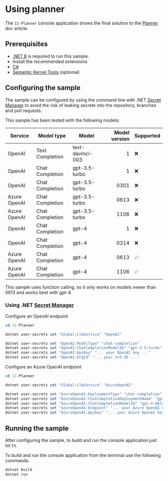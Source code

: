 # Using planner

The `11-Planner` console application shows the final solution to the [Planner](https://learn.microsoft.com/en-us/semantic-kernel/agents/planner) doc article.

## Prerequisites

- [.NET 8](https://dotnet.microsoft.com/download/dotnet/8.0) is required to run this sample.
- Install the recommended extensions
- [C#](https://marketplace.visualstudio.com/items?itemName=ms-dotnettools.csharp)
- [Semantic Kernel Tools](https://marketplace.visualstudio.com/items?itemName=ms-semantic-kernel.semantic-kernel) (optional)

## Configuring the sample

The sample can be configured by using the command line with .NET [Secret Manager](https://learn.microsoft.com/en-us/aspnet/core/security/app-secrets) to avoid the risk of leaking secrets into the repository, branches and pull requests.

This sample has been tested with the following models:

| Service      | Model type      | Model            | Model version | Supported |
| ------------ | --------------- | ---------------- | ------------: | --------- |
| OpenAI       | Text Completion | text-davinci-003 |             1 | ❌        |
| OpenAI       | Chat Completion | gpt-3.5-turbo    |             1 | ❌        |
| OpenAI       | Chat Completion | gpt-3.5-turbo    |          0301 | ❌        |
| Azure OpenAI | Chat Completion | gpt-3.5-turbo    |          0613 | ❌        |
| Azure OpenAI | Chat Completion | gpt-3.5-turbo    |          1106 | ❌        |
| OpenAI       | Chat Completion | gpt-4            |             1 | ❌        |
| OpenAI       | Chat Completion | gpt-4            |          0314 | ❌        |
| Azure OpenAI | Chat Completion | gpt-4            |          0613 | ✅        |
| Azure OpenAI | Chat Completion | gpt-4            |          1106 | ✅        |

This sample uses function calling, so it only works on models newer than 0613 and works best with gpt-4.

### Using .NET [Secret Manager](https://learn.microsoft.com/en-us/aspnet/core/security/app-secrets)

Configure an OpenAI endpoint

```powershell
cd 11-Planner

dotnet user-secrets set "Global:LlmService" "OpenAI"

dotnet user-secrets set "OpenAI:ModelType" "chat-completion"
dotnet user-secrets set "OpenAI:ChatCompletionModelId" "gpt-3.5-turbo"
dotnet user-secrets set "OpenAI:ApiKey" "... your OpenAI key ..."
dotnet user-secrets set "OpenAI:OrgId" "... your ord ID ..."
```

Configure an Azure OpenAI endpoint

```powershell
cd 11-Planner

dotnet user-secrets set "Global:LlmService" "AzureOpenAI"

dotnet user-secrets set "AzureOpenAI:DeploymentType" "chat-completion"
dotnet user-secrets set "AzureOpenAI:ChatCompletionDeploymentName" "gpt-4"
dotnet user-secrets set "AzureOpenAI:ChatCompletionModelId" "gpt-4-0613"
dotnet user-secrets set "AzureOpenAI:Endpoint" "... your Azure OpenAI endpoint ..."
dotnet user-secrets set "AzureOpenAI:ApiKey" "... your Azure OpenAI key ..."
```

## Running the sample

After configuring the sample, to build and run the console application just hit `F5`.

To build and run the console application from the terminal use the following commands:

```powershell
dotnet build
dotnet run
```
